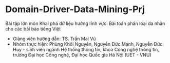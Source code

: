 # Domain-Driver-Data-Mining-Prj

Bài tập lớn môn Khai phá dữ liệu hướng lĩnh vực: Bài toán phân loại đa nhãn cho các bài báo tiếng Việt
- Giảng viên hướng dẫn: TS. Trần Mai Vũ
- Nhóm thực hiện: Phùng Khôi Nguyên, Nguyễn Đức Mạnh, Nguyễn Đức Huy - sinh viên ngành Hệ thống thông tin, khoa Công nghệ thông tin, trường Đại học Công nghệ, Đại học Quốc gia Hà Nội (UET - VNU)